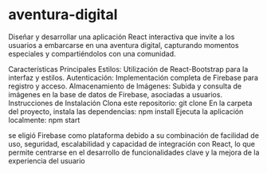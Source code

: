 # aventura-digital
Diseñar y desarrollar una aplicación React interactiva que invite a los usuarios a embarcarse en una aventura digital, capturando momentos especiales y compartiéndolos con una comunidad.

Características Principales
Estilos: Utilización de React-Bootstrap para la interfaz y estilos.
Autenticación: Implementación completa de Firebase para registro y acceso.
Almacenamiento de Imágenes: Subida y consulta de imágenes en la base de datos de Firebase, asociadas a usuarios.
Instrucciones de Instalación
Clona este repositorio: git clone 
En la carpeta del proyecto, instala las dependencias: npm install
Ejecuta la aplicación localmente: npm start

se eligió Firebase como plataforma debido a su combinación de facilidad de uso, seguridad, escalabilidad y capacidad de integración con React, lo que permite centrarse en el desarrollo de funcionalidades clave y la mejora de la experiencia del usuario
